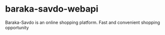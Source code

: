 # baraka-savdo-webapi
Baraka-Savdo is an online shopping platform. Fast and convenient shopping opportunity
    
   
    

